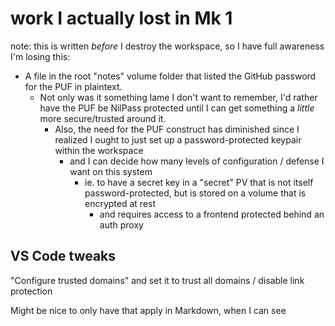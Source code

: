 # work I actually lost in Mk 1

note: this is written *before* I destroy the workspace, so I have full awareness I'm losing this:

- A file in the root "notes" volume folder that listed the GitHub password for the PUF in plaintext.
  - Not only was it something lame I don't want to remember, I'd rather have the PUF be NilPass protected until I can get something a *little* more secure/trusted around it.
    - Also, the need for the PUF construct has diminished since I realized I ought to just set up a password-protected keypair within the workspace
      - and I can decide how many levels of configuration / defense I want on this system
        - ie. to have a secret key in a "secret" PV that is not itself password-protected, but is stored on a volume that is encrypted at rest
          - and requires access to a frontend protected behind an auth proxy

## VS Code tweaks

"Configure trusted domains" and set it to trust all domains / disable link protection

Might be nice to only have that apply in Markdown, when I can see
